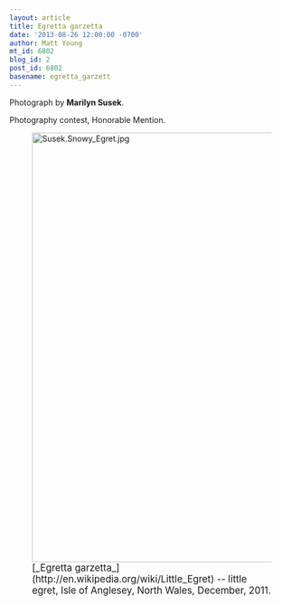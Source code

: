 ```yaml
---
layout: article
title: Egretta garzetta
date: '2013-08-26 12:00:00 -0700'
author: Matt Young
mt_id: 6802
blog_id: 2
post_id: 6802
basename: egretta_garzett
---
```

Photograph by **Marilyn Susek**.

Photography contest, Honorable Mention.

<figure>
<img src="http://pandasthumb.org/Susek.Snowy_Egret.jpg" alt="Susek.Snowy_Egret.jpg" width="600" height="760" />
<figcaption markdown="span">
<big>[_Egretta garzetta_](http://en.wikipedia.org/wiki/Little_Egret) -- little egret, Isle of Anglesey, North Wales, December, 2011.</big>

</figcaption>
</figure>
